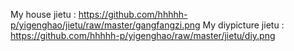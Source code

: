 My house jietu : https://github.com/hhhhh-p/yigenghao/jietu/raw/master/gangfangzi.png
My diypicture jietu : https://github.com/hhhhh-p/yigenghao/raw/master/jietu/diy.png
